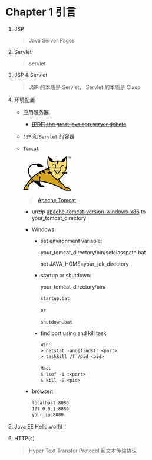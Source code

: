 # Chapter 1 引言

1. JSP

    > Java Server Pages    

2. Servlet

    > servlet
    
3. JSP & Servlet
    
    > JSP 的本质是 Servlet， Servlet 的本质是 Class

4. 环境配置
    - 应用服务器
        - ~~<a href="../doc/the-great-java-app-server-debate.pdf" target="_blank">[PDF] the great java app server debate</a>~~
    - `JSP` 和 `Servlet` 的容器
    - <a name="tomcat_install"></a>`Tomcat`
    
        ![tomcat](../image/javaee/tomcat.png)
        
        > [Apache Tomcat](http://tomcat.apache.org/)

        - unzip [apache-tomcat-version-windows-x86](http://tomcat.apache.org/download-80.cgi) to your_tomcat_directory
        - Windows
            - set environment variable:
                
                your_tomcat_directory/bin/setclasspath.bat
            
                set JAVA_HOME=your_jdk_directory
            
            - startup or shutdown:
                
                your_tomcat_directory/bin/
                
                ```
                startup.bat
                
                or
                
                shutdown.bat
                ```
               
            - find port using and kill task

              ```
              Win:
              > netstat -ano|findstr <port>
              > taskkill /f /pid <pid>
              
              Mac:
              $ lsof -i :<port>
              $ kill -9 <pid>
              ```
        - browser:
        
            ```
            localhost:8080
            127.0.0.1:8080
            your_ip:8080
            ```

5. Java EE Hello,world！
6. HTTP(s)

    > Hyper Text Transfer Protocol 超文本传输协议
